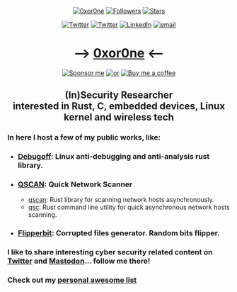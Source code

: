
<p align="center"> 
    <a href="https://github.com/0xor0ne"><img alt="0xor0ne" src="https://komarev.com/ghpvc/?username=0xor0ne"></a>
    <a href="https://github.com/0xor0ne?tab=followers"><img alt="Followers" src="https://img.shields.io/github/followers/0xor0ne?color=4C1&logo=github"></a>
    <a href="https://github.com/0xor0ne?tab=repositories"><img alt="Stars" src="https://img.shields.io/github/stars/0xor0ne"></a>
</p> 

<p align="center"> 
    <a href="https://twitter.com/0xor0ne"><img alt="Twitter" src="https://img.shields.io/badge/Twitter-1DA1F2?style=flat-square&logo=twitter&logoColor=white"></a>
    <a href="https://infosec.exchange/@0xor0ne"><img alt="Twitter" src="https://img.shields.io/badge/Mastodon-6364FF?style=flat-square&logo=Mastodon&logoColor=white"></a>
    <a href="https://www.linkedin.com/in/nfacchi/en" target="_blank"><img alt="LinkedIn" src="https://img.shields.io/badge/Linkedin-0077B5?style=flat-square&logo=Linkedin&logoColor=white"></a>
    <a href="mailto:0xor0ne@gmail.com" target="_blank"><img alt="email" src="https://img.shields.io/badge/Gmail-D14836?style=flat-square&logo=gmail&logoColor=white"></a>
</p> 

<h1 align="center"> --> <a href="https://github.com/0xor0ne">0xor0ne</a> <-- </h1>

<p align="center"> 
    <a href="https://github.com/sponsors/0xor0ne?frequency=recurring"><img alt="Sponsor me" src="https://img.shields.io/badge/Become a sponsor-30363D?style=flat-square&logo=GitHub-Sponsors&logoColor=#white"></a>
    <a href="https://github.com/sponsors/0xor0ne?frequency=one-time"><img alt="or" src="https://img.shields.io/badge/or-FF0000?style=flat-square&logoColor=#Red"></a>
    <a href="https://www.buymeacoffee.com/0xor0neE"><img alt="Buy me a coffee" src="https://img.shields.io/badge/Buy_Me_A_Coffee-FFDD00?style=flat-square&logo=buy-me-a-coffee&logoColor=black"></a>
</p> 

<h2 align="center"> 
(In)Security Researcher
<br>
interested in Rust, C, embedded devices, Linux kernel and wireless tech
</h2>

### In here I host a few of my public works, like:

- ### [Debugoff](https://github.com/0xor0ne/debugoff): Linux anti-debugging and anti-analysis rust library.

- ### [QSCAN](https://github.com/0xor0ne/qscan): Quick Network Scanner 
  - [qscan](https://github.com/0xor0ne/qscan/tree/main/qscan): Rust library for scanning network hosts asynchronously.
  - [qsc](https://github.com/0xor0ne/qscan/tree/main/qsc): Rust command line utility for quick asynchronous network hosts scanning.

- ### [Flipperbit](https://github.com/0xor0ne/flipperbit): Corrupted files generator. Random bits flipper.


### I like to share interesting cyber security related content on [Twitter](https://twitter.com/0xor0ne) and [Mastodon](https://infosec.exchange/@0xor0ne)... follow me there!

### Check out my [personal awesome list](https://github.com/0xor0ne/awesome-list)

